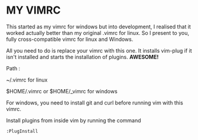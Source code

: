 MY VIMRC
=========

This started as my vimrc for windows but into development, I realised that it worked actually better than my original .vimrc for linux. 
So I present to you, fully cross-compatible vimrc for linux and Windows.

All you need to do is replace your vimrc with this one. It installs vim-plug if it isn't installed and starts the installation of plugins. __AWESOME!__

Path : 

   ~/.vimrc for linux

   $HOME/.vimrc or $HOME/_vimrc for windows
     

For windows, you need to install git and curl before running vim with this vimrc.


Install plugins from inside vim by running the command
```
:PlugInstall
```
